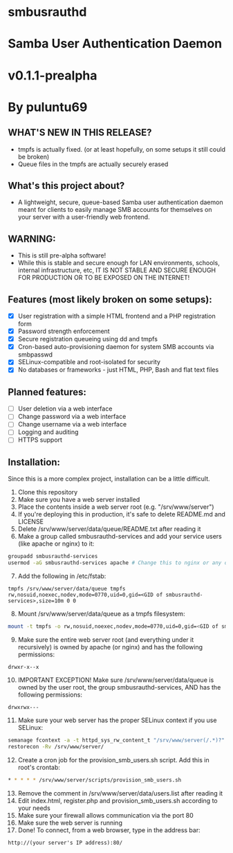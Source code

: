 # smbusrauthd
# Samba User Authentication Daemon
# v0.1.1-prealpha
# By puluntu69

## WHAT'S NEW IN THIS RELEASE?
- tmpfs is actually fixed. (or at least hopefully, on some setups it still could be broken)
- Queue files in the tmpfs are actually securely erased

## What's this project about?
- A lightweight, secure, queue-based Samba user authentication daemon meant for clients to easily manage SMB accounts for themselves on your server with a user-friendly web frontend.

## WARNING:
- This is still pre-alpha software!
- While this is stable and secure enough for LAN environments, schools, internal infrastructure, etc, IT IS NOT STABLE AND SECURE ENOUGH FOR PRODUCTION OR TO BE EXPOSED ON THE INTERNET!

## Features (most likely broken on some setups):
- [x] User registration with a simple HTML frontend and a PHP registration form
- [x] Password strength enforcement
- [x] Secure registration queueing using dd and tmpfs
- [x] Cron-based auto-provisioning daemon for system SMB accounts via smbpasswd
- [x] SELinux-compatible and root-isolated for security
- [x] No databases or frameworks - just HTML, PHP, Bash and flat text files

## Planned features:
- [ ] User deletion via a web interface
- [ ] Change password via a web interface
- [ ] Change username via a web interface
- [ ] Logging and auditing
- [ ] HTTPS support

## Installation:
Since this is a more complex project, installation can be a little difficult.
1. Clone this repository
2. Make sure you have a web server installed
3. Place the contents inside a web server root (e.g. "/srv/www/server")
4. If you're deploying this in production, it's safe to delete README.md and LICENSE
5. Delete /srv/www/server/data/queue/README.txt after reading it
6. Make a group called smbusrauthd-services and add your service users (like apache or nginx) to it:
```bash
groupadd smbusrauthd-services
usermod -aG smbusrauthd-services apache # Change this to nginx or any other web service you use if you don't use Apache
```
7. Add the following in /etc/fstab:
```fstab
tmpfs /srv/www/server/data/queue tmpfs rw,nosuid,noexec,nodev,mode=0770,uid=0,gid=<GID of smbusrauthd-services>,size=10m 0 0
```
8. Mount /srv/www/server/data/queue as a tmpfs filesystem:
```bash
mount -t tmpfs -o rw,nosuid,noexec,nodev,mode=0770,uid=0,gid=<GID of smbusrauthd-services>,size=10m tmpfs /srv/www/server/data/queue
```
9. Make sure the entire web server root (and everything under it recursively) is owned by apache (or nginx) and has the following permissions:
```
drwxr-x--x
```
10. IMPORTANT EXCEPTION! Make sure /srv/www/server/data/queue is owned by the user root, the group smbusrauthd-services, AND has the following permissions:
```
drwxrwx---
```
11. Make sure your web server has the proper SELinux context if you use SELinux:
```bash
semanage fcontext -a -t httpd_sys_rw_content_t "/srv/www/server(/.*)?"
restorecon -Rv /srv/www/server/
```
12. Create a cron job for the provision_smb_users.sh script. Add this in root's crontab:
```bash
* * * * * /srv/www/server/scripts/provision_smb_users.sh
```
13. Remove the comment in /srv/www/server/data/users.list after reading it
14. Edit index.html, register.php and provision_smb_users.sh according to your needs
15. Make sure your firewall allows communication via the port 80
16. Make sure the web server is running
17. Done! To connect, from a web browser, type in the address bar:
```
http://(your server's IP address):80/
```
